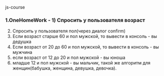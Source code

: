js-course

### 1.OneHomeWork - 1) Спросить у пользователя возраст
2) Спросить у пользователя пол(через диалог confirm)
3) Если возраст старше 60 и пол мужской, то вывести в консоль - вы дедушка
4) Если возраст от 20 до 60 и пол мужской, то вывести в консоль - вы мужчина
5) если возраст от 12 до 20 и пол мужской - вы юноша
6) младше 12 и пол мужской - вы мальчик,
такой же алгоритм для женщин(бабушка, женщина, девушка, девочка).
